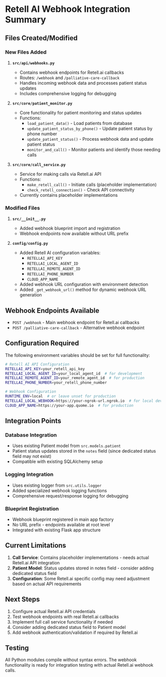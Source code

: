 # Retell AI Webhook Integration Summary

## Files Created/Modified

### New Files Added

1. **`src/api/webhooks.py`**
   - Contains webhook endpoints for Retell.ai callbacks
   - Routes: `/webhook` and `/palliative-care-callback`
   - Handles incoming webhook data and processes patient status updates
   - Includes comprehensive logging for debugging

2. **`src/core/patient_monitor.py`**
   - Core functionality for patient monitoring and status updates
   - Functions:
     - `load_patient_data()` - Load patients from database
     - `update_patient_status_by_phone()` - Update patient status by phone number
     - `update_patient_status()` - Process webhook data and update patient status
     - `monitor_and_call()` - Monitor patients and identify those needing calls

3. **`src/core/call_service.py`**
   - Service for making calls via Retell.ai API
   - Functions:
     - `make_retell_call()` - Initiate calls (placeholder implementation)
     - `check_retell_connection()` - Check API connectivity
   - Currently contains placeholder implementations

### Modified Files

1. **`src/__init__.py`**
   - Added webhook blueprint import and registration
   - Webhook endpoints now available without URL prefix

2. **`config/config.py`**
   - Added Retell AI configuration variables:
     - `RETELLAI_API_KEY`
     - `RETELLAI_LOCAL_AGENT_ID`
     - `RETELLAI_REMOTE_AGENT_ID`
     - `RETELLAI_PHONE_NUMBER`
     - `CLOUD_APP_NAME`
   - Added webhook URL configuration with environment detection
   - Added `_get_webhook_url()` method for dynamic webhook URL generation

## Webhook Endpoints Available

- `POST /webhook` - Main webhook endpoint for Retell.ai callbacks
- `POST /palliative-care-callback` - Alternative webhook endpoint

## Configuration Required

The following environment variables should be set for full functionality:

```bash
# Retell AI API Configuration
RETELLAI_API_KEY=your_retell_api_key
RETELLAI_LOCAL_AGENT_ID=your_local_agent_id  # for development
RETELLAI_REMOTE_AGENT_ID=your_remote_agent_id  # for production
RETELLAI_PHONE_NUMBER=your_retell_phone_number

# Webhook Configuration
RUNTIME_ENV=local  # or leave unset for production
RETELLAI_LOCAL_WEBHOOK=https://your-ngrok-url.ngrok.io  # for local development
CLOUD_APP_NAME=https://your-app.quome.io  # for production
```

## Integration Points

### Database Integration
- Uses existing Patient model from `src.models.patient`
- Patient status updates stored in the `notes` field (since dedicated status field may not exist)
- Compatible with existing SQLAlchemy setup

### Logging Integration
- Uses existing logger from `src.utils.logger`
- Added specialized webhook logging functions
- Comprehensive request/response logging for debugging

### Blueprint Registration
- Webhook blueprint registered in main app factory
- No URL prefix - endpoints available at root level
- Integrated with existing Flask app structure

## Current Limitations

1. **Call Service**: Contains placeholder implementations - needs actual Retell.ai API integration
2. **Patient Model**: Status updates stored in notes field - consider adding dedicated status field
3. **Configuration**: Some Retell.ai specific config may need adjustment based on actual API requirements

## Next Steps

1. Configure actual Retell.ai API credentials
2. Test webhook endpoints with real Retell.ai callbacks
3. Implement full call service functionality if needed
4. Consider adding dedicated status field to Patient model
5. Add webhook authentication/validation if required by Retell.ai

## Testing

All Python modules compile without syntax errors. The webhook functionality is ready for integration testing with actual Retell.ai webhook calls.
